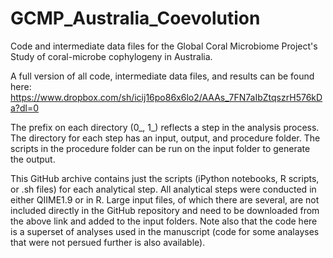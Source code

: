 # GCMP_Australia_Coevolution
Code and intermediate data files for the Global Coral Microbiome Project's Study of coral-microbe cophylogeny in Australia.

A full version of all code, intermediate data files, and results can be found here: https://www.dropbox.com/sh/icij16po86x6lo2/AAAs_7FN7aIbZtqszrH576kDa?dl=0

The prefix on each directory (0_, 1_) reflects a step in the analysis process.  The directory for each step has an input, output, and procedure folder. The scripts in the procedure folder can be run on the input folder to generate the output. 

This GitHub archive contains just the scripts (iPython notebooks, R scripts, or .sh files) for each analytical step. All analytical steps were conducted in either QIIME1.9 or in R. Large input files, of which there are several, are not included directly in the GitHub repository and need to be downloaded from the above link and added to the input folders. Note also that the code here is a superset of analyses used in the manuscript (code for some analayses that were not persued further is also available).






